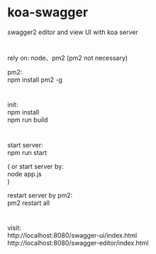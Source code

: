 # koa-swagger
swagger2 editor and view UI with koa server
#
rely on: node、pm2  (pm2 not necessary)

  pm2:  
  npm install pm2 -g
  
#
init:  
  npm install  
  npm run build
#
start server:  
  npm run start  
  
(  or start server by:  
  node app.js  
)  
  
restart server by pm2:  
  pm2 restart all
#
visit:  
  http://localhost:8080/swagger-ui/index.html  
  http://localhost:8080/swagger-editor/index.html
